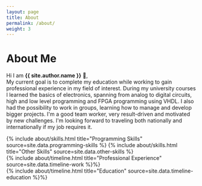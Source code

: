 ```yaml
---
layout: page
title: About
permalink: /about/
weight: 3
---
```


# **About Me**

Hi I am **{{ site.author.name }}** :wave:,<br>
My current goal is to complete my education while working to gain professional experience in my field of interest.
During my university courses I learned the basics of electronics, spanning from analog to digital circuits, high and low level programming and FPGA programming using VHDL. I also had the possibility to work in groups, learning how to manage and develop bigger projects. 
I'm a good team worker, very result-driven and motivated by new challenges. I'm looking forward to traveling both nationally and internationally if my job requires it.


<div class="row">
{% include about/skills.html title="Programming Skills" source=site.data.programming-skills %}
{% include about/skills.html title="Other Skills" source=site.data.other-skills %}
</div>

<div class="row">
{% include about/timeline.html title="Professional Experience" source=site.data.timeline-work %}%}
</div>

<div class="row">
{% include about/timeline.html title="Education" source=site.data.timeline-education %}%}
</div>